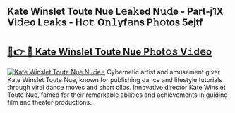## Kate Winslet Toute Nue L𝚎a𝚔ed N𝚞𝚍e - Part-j1X Vi𝚍𝚎o L𝚎a𝚔s - H𝚘𝚝 O𝚗𝚕yf𝚊ns P𝚑𝚘tos 5ejtf

# <h2><a href="http://kf2oi0y.oniu.top/?m=Kate+Winslet+Toute+Nue">🔗👉 🔴 Kate Winslet Toute Nue P𝚑ot𝚘𝚜 V𝚒d𝚎o</a></h2>

[![Kate Winslet Toute Nue Nu𝚍e𝚜](https://i.imgur.com/0qMVB7G.gif)](http://kf2oi0y.oniu.top/?m=Kate+Winslet+Toute+Nue)
Cybernetic artist and amusement giver Kate Winslet Toute Nue, known for publishing dance and lifestyle tutorials through viral dance moves and short clips. Innovative director Kate Winslet Toute Nue, famed for their remarkable abilities and achievements in guiding film and theater productions.  

